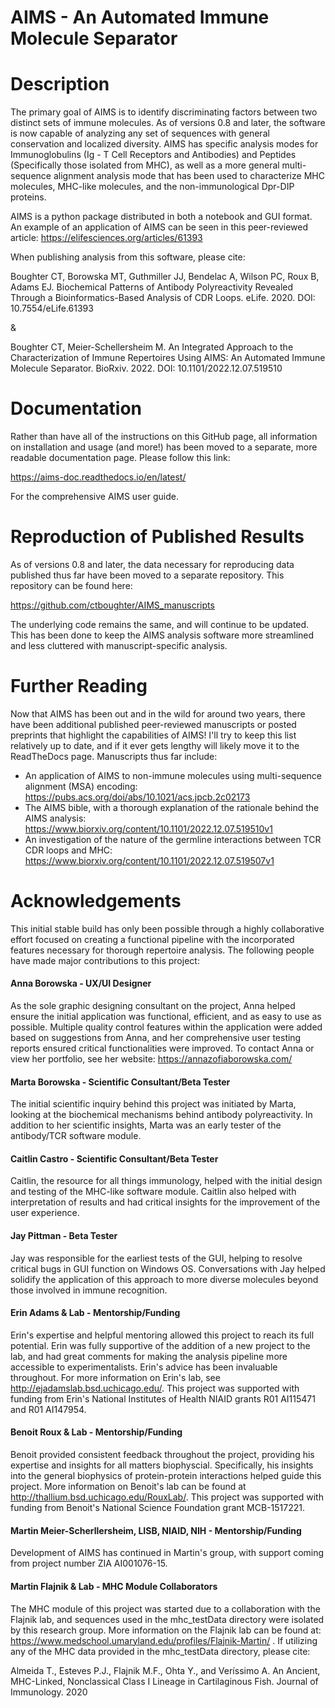 # AIMS - An Automated Immune Molecule Separator

# Description
The primary goal of AIMS is to identify discriminating factors between two distinct sets of immune molecules. As of versions 0.8 and later, the software is now capable of analyzing any set of sequences with general conservation and localized diversity. AIMS has specific analysis modes for Immunoglobulins (Ig - T Cell Receptors and Antibodies) and Peptides (Specifically those isolated from MHC), as well as a more general multi-sequence alignment analysis mode that has been used to characterize MHC molecules, MHC-like molecules, and the non-immunological Dpr-DIP proteins. 

AIMS is a python package distributed in both a notebook and GUI format. An example of an application of AIMS can be seen in
this peer-reviewed article: https://elifesciences.org/articles/61393

When publishing analysis from this software, please cite:

Boughter CT, Borowska MT, Guthmiller JJ, Bendelac A, Wilson PC, Roux B, Adams EJ. Biochemical Patterns of Antibody Polyreactivity Revealed Through a Bioinformatics-Based Analysis of CDR Loops. eLife. 2020. DOI: 10.7554/eLife.61393

&

Boughter CT, Meier-Schellersheim M. An Integrated Approach to the Characterization of Immune Repertoires Using AIMS: An Automated Immune Molecule Separator. BioRxiv. 2022. DOI: 10.1101/2022.12.07.519510

# Documentation
Rather than have all of the instructions on this GitHub page, all information on installation and usage (and more!) has been moved to a separate, more readable documentation page. Please follow this link:

https://aims-doc.readthedocs.io/en/latest/

For the comprehensive AIMS user guide.

# Reproduction of Published Results
As of versions 0.8 and later, the data necessary for reproducing data published thus far have been moved to a separate repository. This repository can be found here:

https://github.com/ctboughter/AIMS_manuscripts

The underlying code remains the same, and will continue to be updated. This has been done to keep the AIMS analysis software more streamlined and less cluttered with manuscript-specific analysis.

# Further Reading
Now that AIMS has been out and in the wild for around two years, there have been additional published peer-reviewed manuscripts or posted preprints that highlight the capabilities of AIMS! I'll try to keep this list relatively up to date, and if it ever gets lengthy will likely move it to the ReadTheDocs page. Manuscripts thus far include:

- An application of AIMS to non-immune molecules using multi-sequence alignment (MSA) encoding: https://pubs.acs.org/doi/abs/10.1021/acs.jpcb.2c02173
- The AIMS bible, with a thorough explanation of the rationale behind the AIMS analysis: https://www.biorxiv.org/content/10.1101/2022.12.07.519510v1
- An investigation of the nature of the germline interactions between TCR CDR loops and MHC: https://www.biorxiv.org/content/10.1101/2022.12.07.519507v1

# Acknowledgements
This initial stable build has only been possible through a highly collaborative effort focused on creating a functional pipeline with the incorporated features necessary for thorough repertoire analysis. The following people have made major contributions to this project:

#### Anna Borowska - UX/UI Designer
As the sole graphic designing consultant on the project, Anna helped ensure the initial application was functional, efficient, and as easy to use as possible. Multiple quality control features within the application were added based on suggestions from Anna, and her comprehensive user testing reports ensured critical functionalities were improved. To contact Anna or view her portfolio, see her website: https://annazofiaborowska.com/

#### Marta Borowska - Scientific Consultant/Beta Tester
The initial scientific inquiry behind this project was initiated by Marta, looking at the biochemical mechanisms behind antibody polyreactivity. In addition to her scientific insights, Marta was an early tester of the antibody/TCR software module.

#### Caitlin Castro - Scientific Consultant/Beta Tester
Caitlin, the resource for all things immunology, helped with the initial design and testing of the MHC-like software module. Caitlin also helped with interpretation of results and had critical insights for the improvement of the user experience.

#### Jay Pittman - Beta Tester
Jay was responsible for the earliest tests of the GUI, helping to resolve critical bugs in GUI function on Windows OS. Conversations with Jay helped solidify the application of this approach to more diverse molecules beyond those involved in immune recognition.

#### Erin Adams & Lab - Mentorship/Funding
Erin's expertise and helpful mentoring allowed this project to reach its full potential. Erin was fully supportive of the addition of a new project to the lab, and had great comments for making the analysis pipeline more accessible to experimentalists. Erin's advice has been invaluable throughout. For more information on Erin's lab, see http://ejadamslab.bsd.uchicago.edu/. This project was supported with funding from Erin's National Institutes of Health NIAID grants R01 AI115471 and R01 AI147954.

#### Benoit Roux & Lab - Mentorship/Funding
Benoit provided consistent feedback throughout the project, providing his expertise and insights for all matters biophyscial. Specifically, his insights into the general biophysics of protein-protein interactions helped guide this project. More information on Benoit's lab can be found at http://thallium.bsd.uchicago.edu/RouxLab/. This project was supported with funding from Benoit's National Science Foundation grant MCB-1517221.

#### Martin Meier-Scherllersheim, LISB, NIAID, NIH - Mentorship/Funding
Development of AIMS has continued in Martin's group, with support coming from project number ZIA AI001076-15.

#### Martin Flajnik & Lab - MHC Module Collaborators
The MHC module of this project was started due to a collaboration with the Flajnik lab, and sequences used in the mhc_testData directory were isolated by this research group. More information on the Flajnik lab can be found at: https://www.medschool.umaryland.edu/profiles/Flajnik-Martin/ . If utilizing any of the MHC data provided in the mhc_testData directory, please cite:

Almeida T., Esteves P.J., Flajnik M.F., Ohta Y., and Veríssimo A. An Ancient, MHC-Linked, Nonclassical Class I Lineage in Cartilaginous Fish. Journal of Immunology. 2020

